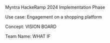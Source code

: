 Myntra HackeRamp 2024
Implementation Phase

Use case: Engagement on a shopping platform

Concept: VISION BOARD

Team Name: WHAT IF
